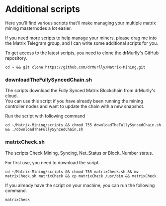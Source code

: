 # Additional scripts
   
Here you'll find various scripts that'll make managing your multiple matrix mining masternodes a lot easier.
   
If you need more scripts to help manage your miners, please drag me into the Matrix Telegram group, and I can write some additional scripts for you.    
   
   
To get access to the latest scripts, you need to clone the drMurlly's GitHub repository.
```    
cd ~ && git clone https://github.com/drMurlly/Matrix-Mining.git
```    
   
      
### downloadTheFullySyncedChain.sh
The scripts download the Fully Synced Matrix Blockchain from drMurlly's cloud.    
You can use this script if you have already been running the mining controller nodes and want to update the chain with a new snapshot.    
   
Run the script with following command   
```    
cd ~/Matrix-Mining/scripts && chmod 755 downloadTheFullySyncedChain.sh && ./downloadTheFullySyncedChain.sh
```    
   

### matrixCheck.sh
The scripts Check Mining, Syncing, Net_Status or Block_Number status.

For first use, you need to download the script.   
```    
cd ~/Matrix-Mining/scripts && chmod 755 matrixCheck.sh && mv matrixCheck.sh matrixCheck && cp matrixCheck /usr/bin && matrixCheck
 ```     
      
If you already have the script on your machine, you can run the following command.   
```    
matrixCheck
 ```  



      
